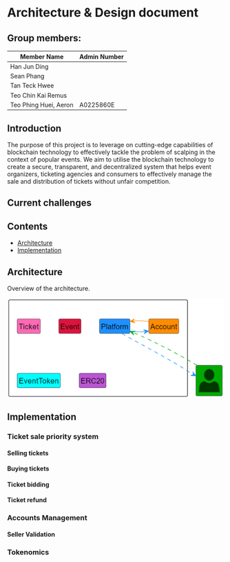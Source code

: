 # Architecture & Design document

## Group members:

| Member Name | Admin Number |
| ---|---|
| Han Jun Ding | |
| Sean Phang | |
| Tan Teck Hwee | |
| Teo Chin Kai Remus| |
| Teo Phing Huei, Aeron | A0225860E |

## Introduction
The purpose of this project is to leverage on cutting-edge capabilities of blockchain technology to effectively tackle the problem of scalping in the context of popular events. We aim to utilise the blockchain technology to create a secure, transparent, and decentralized system that helps event organizers, ticketing agencies and consumers to effectively manage the sale and distribution of tickets without unfair competition.

## Current challenges

## Contents
* [Architecture](#architecture)
* [Implementation](#implementation) 

## Architecture

Overview of the architecture.

![ArchitectureDiagram](diagrams/diagram_images/ArchitectureDiagram.png)

## Implementation

### Ticket sale priority system

#### Selling tickets

#### Buying tickets

#### Ticket bidding

#### Ticket refund

### Accounts Management

#### Seller Validation

### Tokenomics